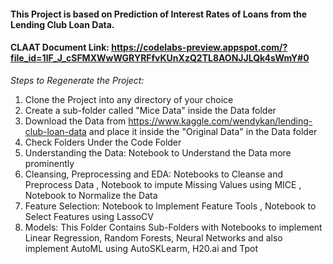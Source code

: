 #### This Project is based on Prediction of Interest Rates of Loans from the Lending Club Loan Data.

#### CLAAT Document Link: https://codelabs-preview.appspot.com/?file_id=1lF_J_cSFMXWwWGRYRFfvKUnXzQ2TL8AONJJLQk4sWmY#0

*Steps to Regenerate the Project:*

1. Clone the Project into any directory of your choice
2. Create a sub-folder called "Mice Data" inside the Data folder
3. Download the Data from https://www.kaggle.com/wendykan/lending-club-loan-data and place it inside the "Original Data" in the Data folder
4. Check Folders Under the Code Folder
5. Understanding the Data: Notebook to Understand the Data more prominently
6. Cleansing, Preprocessing and EDA: Notebooks to Cleanse and Preprocess Data , Notebook to impute Missing Values using MICE , Notebook to Normalize the Data
7. Feature Selection: Notebook to Implement Feature Tools , Notebook to Select Features using LassoCV
8. Models: This Folder Contains Sub-Folders with Notebooks to implement Linear Regression, Random Forests, Neural Networks and also implement AutoML using AutoSKLearm, H20.ai and Tpot

